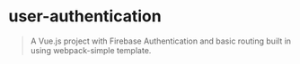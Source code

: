 # user-authentication

> A Vue.js project with Firebase Authentication and basic routing built in using webpack-simple template.


